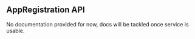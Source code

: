 ## AppRegistration API
No documentation provided for now, docs will be tackled once service is usable.
